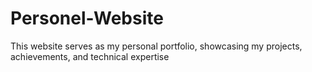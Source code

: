 # Personel-Website
This website serves as my personal portfolio, showcasing my projects, achievements, and technical expertise
